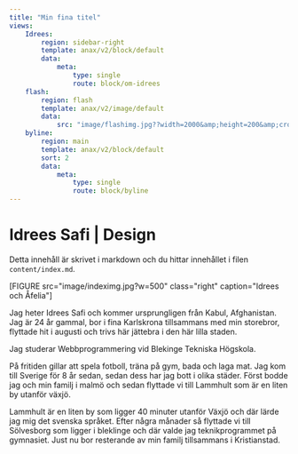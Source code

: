 ```yaml
---
title: "Min fina titel"
views:
    Idrees:
        region: sidebar-right
        template: anax/v2/block/default
        data:
            meta:
                type: single
                route: block/om-idrees
    flash:
        region: flash
        template: anax/v2/image/default
        data:
            src: "image/flashimg.jpg??width=2000&amp;height=200&amp;crop-to-fit"
    byline:
        region: main
        template: anax/v2/block/default
        sort: 2
        data:
            meta:
                type: single
                route: block/byline
---
```

Idrees Safi | Design
=========================

Detta innehåll är skrivet i markdown och du hittar innehållet i filen `content/index.md`.

[FIGURE src="image/indeximg.jpg?w=500" class="right" caption="Idrees och Åfelia"]

Jag heter Idrees Safi och kommer ursprungligen från Kabul, Afghanistan.
Jag är 24 år gammal, bor i fina Karlskrona tillsammans med min storebror, flyttade hit i augusti och trivs här jättebra i den här lilla staden.

Jag studerar Webbprogrammering vid Blekinge Tekniska Högskola.

På fritiden gillar att spela fotboll, träna på gym, bada och laga mat.
Jag kom till Sverige för 8 år sedan, sedan dess har jag bott i olika städer.
Först bodde jag och min familj i malmö och sedan flyttade vi till Lammhult som är en liten by
utanför växjö.

Lammhult är en liten by som ligger 40 minuter utanför Växjö och där lärde jag mig det svenska språket.
Efter några månader så flyttade vi till Sölvesborg som ligger i bleklinge och där valde jag teknikprogrammet på gymnasiet. Just nu bor resterande av min familj tillsammans i Kristianstad.

